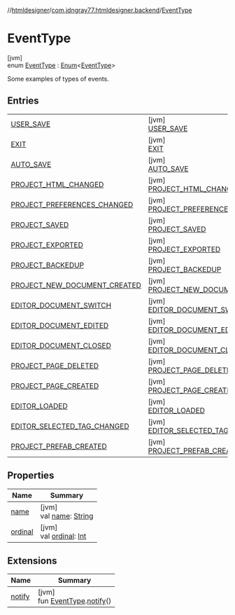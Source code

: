 //[htmldesigner](../../../index.md)/[com.jdngray77.htmldesigner.backend](../index.md)/[EventType](index.md)

# EventType

[jvm]\
enum [EventType](index.md) : [Enum](https://kotlinlang.org/api/latest/jvm/stdlib/kotlin/-enum/index.html)&lt;[EventType](index.md)&gt; 

Some examples of types of events.

## Entries

| | |
|---|---|
| [USER_SAVE](-u-s-e-r_-s-a-v-e/index.md) | [jvm]<br>[USER_SAVE](-u-s-e-r_-s-a-v-e/index.md) |
| [EXIT](-e-x-i-t/index.md) | [jvm]<br>[EXIT](-e-x-i-t/index.md) |
| [AUTO_SAVE](-a-u-t-o_-s-a-v-e/index.md) | [jvm]<br>[AUTO_SAVE](-a-u-t-o_-s-a-v-e/index.md) |
| [PROJECT_HTML_CHANGED](-p-r-o-j-e-c-t_-h-t-m-l_-c-h-a-n-g-e-d/index.md) | [jvm]<br>[PROJECT_HTML_CHANGED](-p-r-o-j-e-c-t_-h-t-m-l_-c-h-a-n-g-e-d/index.md) |
| [PROJECT_PREFERENCES_CHANGED](-p-r-o-j-e-c-t_-p-r-e-f-e-r-e-n-c-e-s_-c-h-a-n-g-e-d/index.md) | [jvm]<br>[PROJECT_PREFERENCES_CHANGED](-p-r-o-j-e-c-t_-p-r-e-f-e-r-e-n-c-e-s_-c-h-a-n-g-e-d/index.md) |
| [PROJECT_SAVED](-p-r-o-j-e-c-t_-s-a-v-e-d/index.md) | [jvm]<br>[PROJECT_SAVED](-p-r-o-j-e-c-t_-s-a-v-e-d/index.md) |
| [PROJECT_EXPORTED](-p-r-o-j-e-c-t_-e-x-p-o-r-t-e-d/index.md) | [jvm]<br>[PROJECT_EXPORTED](-p-r-o-j-e-c-t_-e-x-p-o-r-t-e-d/index.md) |
| [PROJECT_BACKEDUP](-p-r-o-j-e-c-t_-b-a-c-k-e-d-u-p/index.md) | [jvm]<br>[PROJECT_BACKEDUP](-p-r-o-j-e-c-t_-b-a-c-k-e-d-u-p/index.md) |
| [PROJECT_NEW_DOCUMENT_CREATED](-p-r-o-j-e-c-t_-n-e-w_-d-o-c-u-m-e-n-t_-c-r-e-a-t-e-d/index.md) | [jvm]<br>[PROJECT_NEW_DOCUMENT_CREATED](-p-r-o-j-e-c-t_-n-e-w_-d-o-c-u-m-e-n-t_-c-r-e-a-t-e-d/index.md) |
| [EDITOR_DOCUMENT_SWITCH](-e-d-i-t-o-r_-d-o-c-u-m-e-n-t_-s-w-i-t-c-h/index.md) | [jvm]<br>[EDITOR_DOCUMENT_SWITCH](-e-d-i-t-o-r_-d-o-c-u-m-e-n-t_-s-w-i-t-c-h/index.md) |
| [EDITOR_DOCUMENT_EDITED](-e-d-i-t-o-r_-d-o-c-u-m-e-n-t_-e-d-i-t-e-d/index.md) | [jvm]<br>[EDITOR_DOCUMENT_EDITED](-e-d-i-t-o-r_-d-o-c-u-m-e-n-t_-e-d-i-t-e-d/index.md) |
| [EDITOR_DOCUMENT_CLOSED](-e-d-i-t-o-r_-d-o-c-u-m-e-n-t_-c-l-o-s-e-d/index.md) | [jvm]<br>[EDITOR_DOCUMENT_CLOSED](-e-d-i-t-o-r_-d-o-c-u-m-e-n-t_-c-l-o-s-e-d/index.md) |
| [PROJECT_PAGE_DELETED](-p-r-o-j-e-c-t_-p-a-g-e_-d-e-l-e-t-e-d/index.md) | [jvm]<br>[PROJECT_PAGE_DELETED](-p-r-o-j-e-c-t_-p-a-g-e_-d-e-l-e-t-e-d/index.md) |
| [PROJECT_PAGE_CREATED](-p-r-o-j-e-c-t_-p-a-g-e_-c-r-e-a-t-e-d/index.md) | [jvm]<br>[PROJECT_PAGE_CREATED](-p-r-o-j-e-c-t_-p-a-g-e_-c-r-e-a-t-e-d/index.md) |
| [EDITOR_LOADED](-e-d-i-t-o-r_-l-o-a-d-e-d/index.md) | [jvm]<br>[EDITOR_LOADED](-e-d-i-t-o-r_-l-o-a-d-e-d/index.md) |
| [EDITOR_SELECTED_TAG_CHANGED](-e-d-i-t-o-r_-s-e-l-e-c-t-e-d_-t-a-g_-c-h-a-n-g-e-d/index.md) | [jvm]<br>[EDITOR_SELECTED_TAG_CHANGED](-e-d-i-t-o-r_-s-e-l-e-c-t-e-d_-t-a-g_-c-h-a-n-g-e-d/index.md) |
| [PROJECT_PREFAB_CREATED](-p-r-o-j-e-c-t_-p-r-e-f-a-b_-c-r-e-a-t-e-d/index.md) | [jvm]<br>[PROJECT_PREFAB_CREATED](-p-r-o-j-e-c-t_-p-r-e-f-a-b_-c-r-e-a-t-e-d/index.md) |

## Properties

| Name | Summary |
|---|---|
| [name](../../com.jdngray77.htmldesigner.frontend.controls/-quad-control/-quad-control-mode/-all/index.md#-372974862%2FProperties%2F-1216412040) | [jvm]<br>val [name](../../com.jdngray77.htmldesigner.frontend.controls/-quad-control/-quad-control-mode/-all/index.md#-372974862%2FProperties%2F-1216412040): [String](https://kotlinlang.org/api/latest/jvm/stdlib/kotlin/-string/index.html) |
| [ordinal](../../com.jdngray77.htmldesigner.frontend.controls/-quad-control/-quad-control-mode/-all/index.md#-739389684%2FProperties%2F-1216412040) | [jvm]<br>val [ordinal](../../com.jdngray77.htmldesigner.frontend.controls/-quad-control/-quad-control-mode/-all/index.md#-739389684%2FProperties%2F-1216412040): [Int](https://kotlinlang.org/api/latest/jvm/stdlib/kotlin/-int/index.html) |

## Extensions

| Name | Summary |
|---|---|
| [notify](../notify.md) | [jvm]<br>fun [EventType](index.md).[notify](../notify.md)() |

